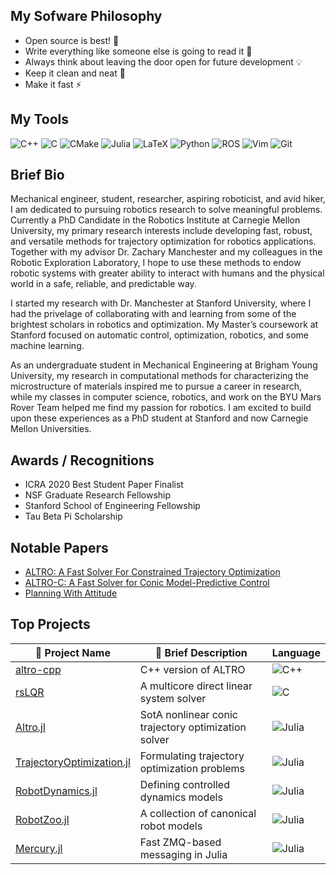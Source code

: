 ## My Sofware Philosophy
* Open source is best! :muscle:
* Write everything like someone else is going to read it :thinking:
* Always think about leaving the door open for future development 💡
* Keep it clean and neat 🧽
* Make it fast ⚡

## My Tools
![C++](https://img.shields.io/badge/c++-%2300599C.svg?style=for-the-badge&logo=c%2B%2B&logoColor=white) 
![C](https://img.shields.io/badge/c-%2300599C.svg?style=for-the-badge&logo=c&logoColor=white)
![CMake](https://img.shields.io/badge/CMake-%23008FBA.svg?style=for-the-badge&logo=cmake&logoColor=white)
![Julia](https://img.shields.io/badge/-Julia-9558B2?style=for-the-badge&logo=julia&logoColor=white)
![LaTeX](https://img.shields.io/badge/latex-%23008080.svg?style=for-the-badge&logo=latex&logoColor=white)
![Python](https://img.shields.io/badge/python-3670A0?style=for-the-badge&logo=python&logoColor=ffdd54)
![ROS](https://img.shields.io/badge/ros-%230A0FF9.svg?style=for-the-badge&logo=ros&logoColor=white)
![Vim](https://img.shields.io/badge/VIM-%2311AB00.svg?style=for-the-badge&logo=vim&logoColor=white)
![Git](https://img.shields.io/badge/git-%23F05033.svg?style=for-the-badge&logo=git&logoColor=white)

## Brief Bio
Mechanical engineer, student, researcher, aspiring roboticist, and avid hiker, I am dedicated to pursuing robotics research to solve meaningful problems. Currently a PhD Candidate in the Robotics Institute at Carnegie Mellon University, my primary research interests include developing fast, robust, and versatile methods for trajectory optimization for robotics applications. Together with my advisor Dr. Zachary Manchester and my colleagues in the Robotic Exploration Laboratory, I hope to use these methods to endow robotic systems with greater ability to interact with humans and the physical world in a safe, reliable, and predictable way.

I started my research with Dr. Manchester at Stanford University, where I had the privelage of collaborating with and learning from some of the brightest scholars in robotics and optimization. My Master’s coursework at Stanford focused on automatic control, optimization, robotics, and some machine learning.

As an undergraduate student in Mechanical Engineering at Brigham Young University, my research in computational methods for characterizing the microstructure of materials inspired me to pursue a career in research, while my classes in computer science, robotics, and work on the BYU Mars Rover Team helped me find my passion for robotics. I am excited to build upon these experiences as a PhD student at Stanford and now Carnegie Mellon Universities.

## Awards / Recognitions
* ICRA 2020 Best Student Paper Finalist
* NSF Graduate Research Fellowship
* Stanford School of Engineering Fellowship
* Tau Beta Pi Scholarship

## Notable Papers
* [ALTRO: A Fast Solver For Constrained Trajectory Optimization](https://ieeexplore.ieee.org/abstract/document/8967788?casa_token=RhRdMFWlJu0AAAAA:cKgx-63AkKVw6i-ekHGCzZZbIEY4ymDo_RYzdsHrylRRQoixCDFxD78IFlz0wg7QAnqm1_M)
* [ALTRO-C: A Fast Solver for Conic Model-Predictive Control](https://ieeexplore.ieee.org/abstract/document/9561438?casa_token=qYxi8SPaQkkAAAAA:Wd_IzCTQ2Dlk3cAvDCVf0XivXsq2F-82LsdkJ7CPwiYlbr0fSqVjiFfMelnQiHyAg2qcCL8)
* [Planning With Attitude](https://ieeexplore.ieee.org/abstract/document/9326337?casa_token=XFEZPbQwVMIAAAAA:_MVATTBgcaGsqbMCrJaf50W3Fwye6efeWiMwZwhgmXY4FAsqlGwuXfADlzkkMshOVhV2OF8)

## Top Projects
| :gift: Project Name | :book: Brief Description | Language | 
| ------------ | ----------------- | -------- |
| [altro-cpp](https://github.com/optimusride/altro-cpp) | C++ version of ALTRO | ![C++](https://img.shields.io/badge/c++-%2300599C.svg?style=for-the-badge&logo=c%2B%2B&logoColor=white) |
| [rsLQR](https://github.com/bjack205/rsLQR) | A multicore direct linear system solver | ![C](https://img.shields.io/badge/c-%2300599C.svg?style=for-the-badge&logo=c&logoColor=white) |
| [Altro.jl](https://github.com/RoboticExplorationLab/ALTRO.jl) | SotA nonlinear conic trajectory optimization solver | ![Julia](https://img.shields.io/badge/-Julia-9558B2?style=for-the-badge&logo=julia&logoColor=white) |
| [TrajectoryOptimization.jl](https://github.com/RoboticExplorationLab/TrajectoryOptimization.jl) | Formulating trajectory optimization problems | ![Julia](https://img.shields.io/badge/-Julia-9558B2?style=for-the-badge&logo=julia&logoColor=white) |
| [RobotDynamics.jl](https://github.com/RoboticExplorationLab/RobotDynamics.jl) | Defining controlled dynamics models | ![Julia](https://img.shields.io/badge/-Julia-9558B2?style=for-the-badge&logo=julia&logoColor=white) |
| [RobotZoo.jl](https://github.com/RoboticExplorationLab/RobotZoo.jl) | A collection of canonical robot models | ![Julia](https://img.shields.io/badge/-Julia-9558B2?style=for-the-badge&logo=julia&logoColor=white) |
| [Mercury.jl](https://github.com/RoboticExplorationLab/Mercury.jl) | Fast ZMQ-based messaging in Julia | ![Julia](https://img.shields.io/badge/-Julia-9558B2?style=for-the-badge&logo=julia&logoColor=white) |

